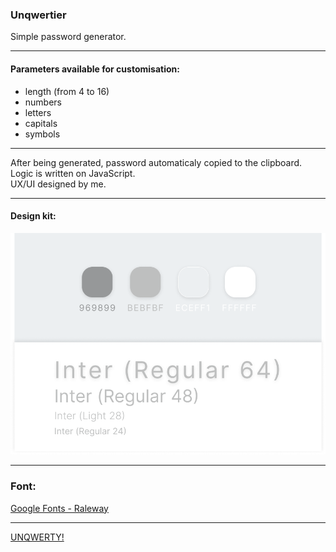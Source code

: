 ### Unqwertier
Simple password generator. 
***
#### Parameters available for customisation: 
* length (from 4 to 16) 
* numbers
* letters
* capitals
* symbols
***
After being generated, password automaticaly copied to the clipboard.   
Logic is written on JavaScript.   
UX/UI designed by me. 
***
#### Design kit:
![Design kit](./src/images/design-kit.png)
***
### Font:
[Google Fonts - Raleway](https://fonts.google.com/specimen/Inter "Google Fonts - Inter")
***
[UNQWERTY!](https://kvrdv.github.io/unqwertier/)